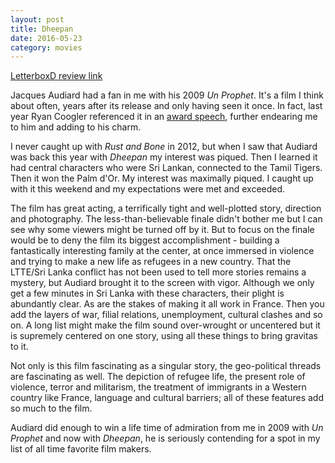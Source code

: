 ```yaml
---
layout: post
title: Dheepan 
date: 2016-05-23
category: movies
---
```

 
[LetterboxD review link](http://letterboxd.com/samarthbhaskar/film/dheepan/)

Jacques Audiard had a fan in me with his 2009 <em>Un Prophet</em>. It's a film I think about often, years after its release and only having seen it once. In fact, last year Ryan Coogler referenced it in an <a href="http://variety.com/video/ryan-cooglers-speech-on-diversity-and-film-criticism/">award speech</a>, further endearing me to him and adding to his charm. 

I never caught up with <em>Rust and Bone</em> in 2012, but when I saw that Audiard was back this year with <em>Dheepan</em> my interest was piqued. Then I learned it had central characters who were Sri Lankan, connected to the Tamil Tigers. Then it won the Palm d'Or. My interest was maximally piqued. I caught up with it this weekend and my expectations were met and exceeded.

The film has great acting, a terrifically tight and well-plotted story, direction and photography. The less-than-believable finale didn't bother me but I can see why some viewers might be turned off by it. But to focus on the finale would be to deny the film its biggest accomplishment - building a fantastically interesting family at the center, at once immersed in violence and trying to make a new life as refugees in a new country. That the LTTE/Sri Lanka conflict has not been used to tell more stories remains a mystery, but Audiard brought it to the screen with vigor. Although we only get a few minutes in Sri Lanka with these characters, their plight is abundantly clear. As are the stakes of making it all work in France. Then you add the layers of war, filial relations, unemployment, cultural clashes and so on. A long list might make the film sound over-wrought or uncentered but it is supremely centered on one story, using all these things to bring gravitas to it.

Not only is this film fascinating as a singular story, the geo-political threads are fascinating as well. The depiction of refugee life, the present role of violence, terror and militarism, the treatment of immigrants in a Western country like France, language and cultural barriers; all of these features add so much to the film. 

Audiard did enough to win a life time of admiration from me in 2009 with <em>Un Prophet</em> and now with <em>Dheepan</em>, he is seriously contending for a spot in my list of all time favorite film makers.
